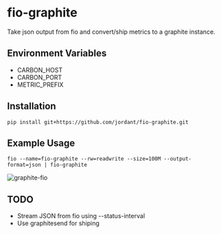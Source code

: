 # fio-graphite
Take json output from fio and convert/ship metrics to a graphite instance.

## Environment Variables
* CARBON_HOST
* CARBON_PORT
* METRIC_PREFIX 

## Installation
``pip install git+https://github.com/jordant/fio-graphite.git``

## Example Usage
``fio --name=fio-graphite --rw=readwrite --size=100M --output-format=json | fio-graphite``

![graphite-fio](http://objects.dreamhost.com/public-github/fio-graphite.png)

## TODO
* Stream JSON from fio using --status-interval
* Use graphitesend for shiping 
